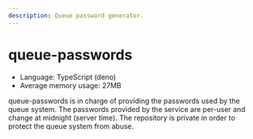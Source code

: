 ```yaml
---
description: Queue password generator.
---
```


# queue-passwords

* Language: TypeScript \(deno\)
* Average memory usage: 27MB

queue-passwords is in charge of providing the passwords used by the queue system. The passwords provided by the service are per-user and change at midnight \(server time\). The repository is private in order to protect the queue system from abuse.




